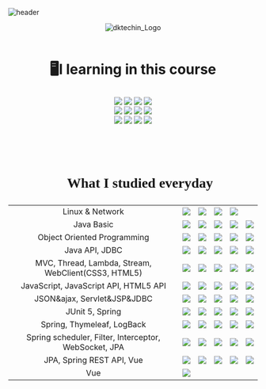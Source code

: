 ![header](https://capsule-render.vercel.app/api?type=soft&color=FEE500&height=150&section=header&text=Based%20on%20MSA%20Full%20Stack%20Developer-nl-Training%20Course%20with&fontSize=40)

<div align="center">

![dktechin_Logo](https://user-images.githubusercontent.com/110361222/227942032-e1ed4203-b0ec-4dbc-a70f-59a1528e0696.jpg)
<br /><br />

</div>

# <p align="center">🖥️I learning in this course</p>

<div align= "center"> 
<img src="https://img.shields.io/badge/Java-007396?style=for-the-badge&logo=OpenJDK&logoColor=white"/> 
<img src="https://img.shields.io/badge/Spring-6DB33F?style=for-the-badge&logo=Spring&logoColor=white">
<img src="https://img.shields.io/badge/javascript-F7DF1E?style=for-the-badge&logo=javascript&logoColor=black">
<img src="https://img.shields.io/badge/IntelliJ IDEA-000000?style=for-the-badge&logo=IntelliJIDEA&logoColor=white">
<br />
<img src="https://img.shields.io/badge/MySQL-4479A1?style=for-the-badge&logo=MySQL&logoColor=white">
<img src="https://img.shields.io/badge/MongoDB-47A248?style=for-the-badge&logo=MongoDB&logoColor=white">
<img src="https://img.shields.io/badge/linux-FCC624?style=for-the-badge&logo=linux&logoColor=white"> 
<img src="https://img.shields.io/badge/github-181717?style=for-the-badge&logo=github&logoColor=white">
<br />
<img src="https://img.shields.io/badge/css3-1572B6?style=for-the-badge&logo=css3&logoColor=white">
<img src="https://img.shields.io/badge/node.js-339933?style=for-the-badge&logo=Node.js&logoColor=white">
<img src="https://img.shields.io/badge/vue.js-4FC08D?style=for-the-badge&logo=vue.js&logoColor=white">  
<img src="https://img.shields.io/badge/html5-E34F26?style=for-the-badge&logo=html5&logoColor=white">
<br />

# <br /><P style= "font-family:NanumSqyare;"  align= "center">📄 What I studied everyday</P>

|                                                       |                                                                                                                                                                       |                                                                                                                                                                       |                                                                                                                                                                       |                                                                                                                                                                       |                                                                                                                                                                       |
| :---------------------------------------------------: | :-------------------------------------------------------------------------------------------------------------------------------------------------------------------: | :-------------------------------------------------------------------------------------------------------------------------------------------------------------------: | :-------------------------------------------------------------------------------------------------------------------------------------------------------------------: | :-------------------------------------------------------------------------------------------------------------------------------------------------------------------: | :-------------------------------------------------------------------------------------------------------------------------------------------------------------------: |
|                    Linux & Network                    | <a href="https://github.com/siiniii/kosa/blob/main/notes.md/230227.md" target="_blank"><img src="https://img.shields.io/badge/day01-F9D4D6?style=for-the-badge"/></a> | <a href="https://github.com/siiniii/kosa/blob/main/notes.md/230228.md" target="_blank"><img src="https://img.shields.io/badge/day02-F7B22E?style=for-the-badge"/></a> | <a href="https://github.com/siiniii/kosa/blob/main/notes.md/230302.md" target="_blank"><img src="https://img.shields.io/badge/day03-FEDC13?style=for-the-badge"/></a> | <a href="https://github.com/siiniii/kosa/blob/main/notes.md/230303.md" target="_blank"><img src="https://img.shields.io/badge/day04-2DA54A?style=for-the-badge"/></a> |                                                                                                                                                                       |
|                      Java Basic                       | <a href="https://github.com/siiniii/kosa/blob/main/notes.md/230306.md" target="_blank"><img src="https://img.shields.io/badge/day05-F9D4D6?style=for-the-badge"/></a> | <a href="https://github.com/siiniii/kosa/blob/main/notes.md/230307.md" target="_blank"><img src="https://img.shields.io/badge/day06-F7B22E?style=for-the-badge"/></a> | <a href="https://github.com/siiniii/kosa/blob/main/notes.md/230308.md" target="_blank"><img src="https://img.shields.io/badge/day07-FEDC13?style=for-the-badge"/></a> | <a href="https://github.com/siiniii/kosa/blob/main/notes.md/230309.md" target="_blank"><img src="https://img.shields.io/badge/day08-2DA54A?style=for-the-badge"/></a> | <a href="https://github.com/siiniii/kosa/blob/main/notes.md/230310.md" target="_blank"><img src="https://img.shields.io/badge/day09-7C9CBE?style=for-the-badge"/></a> |
|              Object Oriented Programming              | <a href="https://github.com/siiniii/kosa/blob/main/notes.md/230313.md" target="_blank"><img src="https://img.shields.io/badge/day10-F9D4D6?style=for-the-badge"/></a> | <a href="https://github.com/siiniii/kosa/blob/main/notes.md/230314.md" target="_blank"><img src="https://img.shields.io/badge/day11-F7B22E?style=for-the-badge"/></a> | <a href="https://github.com/siiniii/kosa/blob/main/notes.md/230315.md" target="_blank"><img src="https://img.shields.io/badge/day12-FEDC13?style=for-the-badge"/></a> | <a href="https://github.com/siiniii/kosa/blob/main/notes.md/230316.md" target="_blank"><img src="https://img.shields.io/badge/day13-2DA54A?style=for-the-badge"/></a> | <a href="https://github.com/siiniii/kosa/blob/main/notes.md/230317.md" target="_blank"><img src="https://img.shields.io/badge/day14-7C9CBE?style=for-the-badge"/></a> |
|                    Java API, JDBC                     | <a href="https://github.com/siiniii/kosa/blob/main/notes.md/230320.md" target="_blank"><img src="https://img.shields.io/badge/day15-F9D4D6?style=for-the-badge"/></a> | <a href="https://github.com/siiniii/kosa/blob/main/notes.md/230321.md" target="_blank"><img src="https://img.shields.io/badge/day16-F7B22E?style=for-the-badge"/></a> | <a href="https://github.com/siiniii/kosa/blob/main/notes.md/230322.md" target="_blank"><img src="https://img.shields.io/badge/day17-FEDC13?style=for-the-badge"/></a> | <a href="https://github.com/siiniii/kosa/blob/main/notes.md/230323.md" target="_blank"><img src="https://img.shields.io/badge/day18-2DA54A?style=for-the-badge"/></a> | <a href="https://github.com/siiniii/kosa/blob/main/notes.md/230324.md" target="_blank"><img src="https://img.shields.io/badge/day19-7C9CBE?style=for-the-badge"/></a> |
|  MVC, Thread, Lambda, Stream, WebClient(CSS3, HTML5)  | <a href="https://github.com/siiniii/kosa/blob/main/notes.md/230327.md" target="_blank"><img src="https://img.shields.io/badge/day20-F9D4D6?style=for-the-badge"/></a> | <a href="https://github.com/siiniii/kosa/blob/main/notes.md/230328.md" target="_blank"><img src="https://img.shields.io/badge/day21-F7B22E?style=for-the-badge"/></a> | <a href="https://github.com/siiniii/kosa/blob/main/notes.md/230329.md" target="_blank"><img src="https://img.shields.io/badge/day22-FEDC13?style=for-the-badge"/></a> | <a href="https://github.com/siiniii/kosa/blob/main/notes.md/230330.md" target="_blank"><img src="https://img.shields.io/badge/day23-2DA54A?style=for-the-badge"/></a> | <a href="https://github.com/siiniii/kosa/blob/main/notes.md/230331.md" target="_blank"><img src="https://img.shields.io/badge/day24-7C9CBE?style=for-the-badge"/></a> |
|         JavaScript, JavaScript API, HTML5 API         | <a href="https://github.com/siiniii/kosa/blob/main/notes.md/230403.md" target="_blank"><img src="https://img.shields.io/badge/day25-F9D4D6?style=for-the-badge"/></a> | <a href="https://github.com/siiniii/kosa/blob/main/notes.md/230404.md" target="_blank"><img src="https://img.shields.io/badge/day26-F7B22E?style=for-the-badge"/></a> | <a href="https://github.com/siiniii/kosa/blob/main/notes.md/230405.md" target="_blank"><img src="https://img.shields.io/badge/day27-FEDC13?style=for-the-badge"/></a> | <a href="https://github.com/siiniii/kosa/blob/main/notes.md/230406.md" target="_blank"><img src="https://img.shields.io/badge/day28-2DA54A?style=for-the-badge"/></a> | <a href="https://github.com/siiniii/kosa/blob/main/notes.md/230407.md" target="_blank"><img src="https://img.shields.io/badge/day29-7C9CBE?style=for-the-badge"/></a> |
|              JSON&ajax, Servlet&JSP&JDBC              | <a href="https://github.com/siiniii/kosa/blob/main/notes.md/230410.md" target="_blank"><img src="https://img.shields.io/badge/day30-F9D4D6?style=for-the-badge"/></a> | <a href="https://github.com/siiniii/kosa/blob/main/notes.md/230411.md" target="_blank"><img src="https://img.shields.io/badge/day31-F7B22E?style=for-the-badge"/></a> | <a href="https://github.com/siiniii/kosa/blob/main/notes.md/230412.md" target="_blank"><img src="https://img.shields.io/badge/day32-FEDC13?style=for-the-badge"/></a> | <a href="https://github.com/siiniii/kosa/blob/main/notes.md/230413.md" target="_blank"><img src="https://img.shields.io/badge/day33-2DA54A?style=for-the-badge"/></a> | <a href="https://github.com/siiniii/kosa/blob/main/notes.md/230417.md" target="_blank"><img src="https://img.shields.io/badge/day34-7C9CBE?style=for-the-badge"/></a> |
|                    JUnit 5, Spring                    | <a href="https://github.com/siiniii/kosa/blob/main/notes.md/230420.md" target="_blank"><img src="https://img.shields.io/badge/day35-F9D4D6?style=for-the-badge"/></a> | <a href="https://github.com/siiniii/kosa/blob/main/notes.md/230420.md" target="_blank"><img src="https://img.shields.io/badge/day36-F7B22E?style=for-the-badge"/></a> | <a href="https://github.com/siiniii/kosa/blob/main/notes.md/230421.md" target="_blank"><img src="https://img.shields.io/badge/day37-FEDC13?style=for-the-badge"/></a> | <a href="https://github.com/siiniii/kosa/blob/main/notes.md/230424.md" target="_blank"><img src="https://img.shields.io/badge/day38-2DA54A?style=for-the-badge"/></a> | <a href="https://github.com/siiniii/kosa/blob/main/notes.md/230425.md" target="_blank"><img src="https://img.shields.io/badge/day39-7C9CBE?style=for-the-badge"/></a> |
|              Spring, Thymeleaf, LogBack               | <a href="https://github.com/siiniii/kosa/blob/main/notes.md/230426.md" target="_blank"><img src="https://img.shields.io/badge/day40-F9D4D6?style=for-the-badge"/></a> | <a href="https://github.com/siiniii/kosa/blob/main/notes.md/230427.md" target="_blank"><img src="https://img.shields.io/badge/day41-F7B22E?style=for-the-badge"/></a> | <a href="https://github.com/siiniii/kosa/blob/main/notes.md/230428.md" target="_blank"><img src="https://img.shields.io/badge/day42-FEDC13?style=for-the-badge"/></a> | <a href="https://github.com/siiniii/kosa/blob/main/notes.md/230501.md" target="_blank"><img src="https://img.shields.io/badge/day43-2DA54A?style=for-the-badge"/></a> | <a href="https://github.com/siiniii/kosa/blob/main/notes.md/230510.md" target="_blank"><img src="https://img.shields.io/badge/day49-7C9CBE?style=for-the-badge"/></a> |
| Spring scheduler, Filter, Interceptor, WebSocket, JPA | <a href="https://github.com/siiniii/kosa/blob/main/notes.md/230511.md" target="_blank"><img src="https://img.shields.io/badge/day50-F9D4D6?style=for-the-badge"/></a> | <a href="https://github.com/siiniii/kosa/blob/main/notes.md/230512.md" target="_blank"><img src="https://img.shields.io/badge/day51-F7B22E?style=for-the-badge"/></a> | <a href="https://github.com/siiniii/kosa/blob/main/notes.md/230515.md" target="_blank"><img src="https://img.shields.io/badge/day52-FEDC13?style=for-the-badge"/></a> | <a href="https://github.com/siiniii/kosa/blob/main/notes.md/230516.md" target="_blank"><img src="https://img.shields.io/badge/day53-2DA54A?style=for-the-badge"/></a> | <a href="https://github.com/siiniii/kosa/blob/main/notes.md/230517.md" target="_blank"><img src="https://img.shields.io/badge/day54-7C9CBE?style=for-the-badge"/></a> |
|               JPA, Spring REST API, Vue               | <a href="https://github.com/siiniii/kosa/blob/main/notes.md/230518.md" target="_blank"><img src="https://img.shields.io/badge/day55-F9D4D6?style=for-the-badge"/></a> | <a href="https://github.com/siiniii/kosa/blob/main/notes.md/230519.md" target="_blank"><img src="https://img.shields.io/badge/day56-F7B22E?style=for-the-badge"/></a> | <a href="https://github.com/siiniii/kosa/blob/main/notes.md/230520.md" target="_blank"><img src="https://img.shields.io/badge/day57-FEDC13?style=for-the-badge"/></a> | <a href="https://github.com/siiniii/kosa/blob/main/notes.md/230522.md" target="_blank"><img src="https://img.shields.io/badge/day58-2DA54A?style=for-the-badge"/></a> | <a href="https://github.com/siiniii/kosa/blob/main/notes.md/230523.md" target="_blank"><img src="https://img.shields.io/badge/day59-7C9CBE?style=for-the-badge"/></a> |
|                          Vue                          | <a href="https://github.com/siiniii/kosa/blob/main/notes.md/230524.md" target="_blank"><img src="https://img.shields.io/badge/day60-F9D4D6?style=for-the-badge"/></a> |

<!--  <a href="https://github.com/siiniii/kosa/blob/main/notes.md/230519.md" target="_blank"><img src="https://img.shields.io/badge/day56-F7B22E?style=for-the-badge"/></a> | <a href="https://github.com/siiniii/kosa/blob/main/notes.md/230520.md" target="_blank"><img src="https://img.shields.io/badge/day57-FEDC13?style=for-the-badge"/></a> | <a href="https://github.com/siiniii/kosa/blob/main/notes.md/230522.md" target="_blank"><img src="https://img.shields.io/badge/day58-2DA54A?style=for-the-badge"/></a> | <a href="https://github.com/siiniii/kosa/blob/main/notes.md/230523.md" target="_blank"><img src="https://img.shields.io/badge/day59-7C9CBE?style=for-the-badge"/></a> |
  -->

<!--
# <br /><P style= "font-family:NanumSqyare;"  align= "center">📄 My Exercise</P>
|||||||
|:---:|:---:|:---:|:---:|:---:|:---:|
|Linux & Network |<a href="https://github.com/siiniii/kosa/blob/main/notes.md/230227.md" target="_blank"><img src="https://img.shields.io/badge/day01-F9D4D6?style=for-the-badge"/></a>|<a href="https://github.com/siiniii/kosa/blob/main/notes.md/230228.md" target="_blank"><img src="https://img.shields.io/badge/day02-F7B22E?style=for-the-badge"/></a>|<a href="https://github.com/siiniii/kosa/blob/main/notes.md/230302.md" target="_blank"><img src="https://img.shields.io/badge/day03-FEDC13?style=for-the-badge"/></a>|<a href="https://github.com/siiniii/kosa/blob/main/notes.md/230303.md" target="_blank"><img src="https://img.shields.io/badge/day04-2DA54A?style=for-the-badge"/></a>||
|Java Basic |<a href="https://github.com/siiniii/dk_techin/tree/main/workspace/eclipse/javaedu/src/day001/ex" target="_blank"><img src="https://img.shields.io/badge/day05-F9D4D6?style=for-the-badge"/></a>|<a href="https://github.com/siiniii/dk_techin/tree/main/workspace/eclipse/javaedu/src/day002/ex" target="_blank"><img src="https://img.shields.io/badge/day06-F7B22E?style=for-the-badge"/></a>|<a href="https://github.com/siiniii/dk_techin/tree/main/workspace/eclipse/javaedu/src/day003/ex" target="_blank"><img src="https://img.shields.io/badge/day07-FEDC13?style=for-the-badge"/></a>|

<a href="https://github.com/siiniii/kosa/blob/main/notes.md/230309.md" target="_blank"><img src="https://img.shields.io/badge/day08-2DA54A?style=for-the-badge"/></a>|<a href="https://github.com/siiniii/kosa/blob/main/notes.md/230310.md" target="_blank"><img src="https://img.shields.io/badge/day09-7C9CBE?style=for-the-badge"/></a>|
|Object Oriented Programming |<a href="https://github.com/siiniii/kosa/blob/main/notes.md/230313.md" target="_blank"><img src="https://img.shields.io/badge/day10-F9D4D6?style=for-the-badge"/></a>|<a href="https://github.com/siiniii/kosa/blob/main/notes.md/230314.md" target="_blank"><img src="https://img.shields.io/badge/day11-F7B22E?style=for-the-badge"/></a>|<a href="https://github.com/siiniii/kosa/blob/main/notes.md/230315.md" target="_blank"><img src="https://img.shields.io/badge/day12-FEDC13?style=for-the-badge"/></a>|<a href="https://github.com/siiniii/kosa/blob/main/notes.md/230316.md" target="_blank"><img src="https://img.shields.io/badge/day13-2DA54A?style=for-the-badge"/></a>|<a href="https://github.com/siiniii/kosa/blob/main/notes.md/230317.md" target="_blank"><img src="https://img.shields.io/badge/day14-7C9CBE?style=for-the-badge"/></a>|
|Java API, JDBC |<a href="https://github.com/siiniii/kosa/blob/main/notes.md/230320.md" target="_blank"><img src="https://img.shields.io/badge/day15-F9D4D6?style=for-the-badge"/></a>|<a href="https://github.com/siiniii/kosa/blob/main/notes.md/230321.md" target="_blank"><img src="https://img.shields.io/badge/day16-F7B22E?style=for-the-badge"/></a>|<a href="https://github.com/siiniii/kosa/blob/main/notes.md/230322.md" target="_blank"><img src="https://img.shields.io/badge/day17-FEDC13?style=for-the-badge"/></a>|<a href="https://github.com/siiniii/kosa/blob/main/notes.md/230323.md" target="_blank"><img src="https://img.shields.io/badge/day18-2DA54A?style=for-the-badge"/></a>|<a href="https://github.com/siiniii/kosa/blob/main/notes.md/230324.md" target="_blank"><img src="https://img.shields.io/badge/day19-7C9CBE?style=for-the-badge"/></a>|
|MVC, Thread, Lambda, Stream, WebClient(CSS3, HTML5) |<a href="https://github.com/siiniii/kosa/blob/main/notes.md/230327.md" target="_blank"><img src="https://img.shields.io/badge/day20-F9D4D6?style=for-the-badge"/></a>|<a href="https://github.com/siiniii/kosa/blob/main/notes.md/230328.md" target="_blank"><img src="https://img.shields.io/badge/day21-F7B22E?style=for-the-badge"/></a>|<a href="https://github.com/siiniii/kosa/blob/main/notes.md/230329.md" target="_blank"><img src="https://img.shields.io/badge/day22-FEDC13?style=for-the-badge"/></a>|<a href="https://github.com/siiniii/kosa/blob/main/notes.md/230330.md" target="_blank"><img src="https://img.shields.io/badge/day23-2DA54A?style=for-the-badge"/></a>|<a href="https://github.com/siiniii/kosa/blob/main/notes.md/230331.md" target="_blank"><img src="https://img.shields.io/badge/day24-7C9CBE?style=for-the-badge"/></a>|
|JavaScript, JavaScript API, HTML5 API |<a href="https://github.com/siiniii/kosa/blob/main/notes.md/230403.md" target="_blank"><img src="https://img.shields.io/badge/day25-F9D4D6?style=for-the-badge"/></a>|<a href="https://github.com/siiniii/kosa/blob/main/notes.md/230404.md" target="_blank"><img src="https://img.shields.io/badge/day26-F7B22E?style=for-the-badge"/></a>|<a href="https://github.com/siiniii/kosa/blob/main/notes.md/230405.md" target="_blank"><img src="https://img.shields.io/badge/day27-FEDC13?style=for-the-badge"/></a>|<a href="https://github.com/siiniii/kosa/blob/main/notes.md/230406.md" target="_blank"><img src="https://img.shields.io/badge/day28-2DA54A?style=for-the-badge"/></a>|<a href="https://github.com/siiniii/kosa/blob/main/notes.md/230407.md" target="_blank"><img src="https://img.shields.io/badge/day29-7C9CBE?style=for-the-badge"/></a>|
|JSON&ajax, Servlet&JSP&JDBC |<a href="https://github.com/siiniii/kosa/blob/main/notes.md/230410.md" target="_blank"><img src="https://img.shields.io/badge/day30-F9D4D6?style=for-the-badge"/></a>|<a href="https://github.com/siiniii/kosa/blob/main/notes.md/230411.md" target="_blank"><img src="https://img.shields.io/badge/day31-F7B22E?style=for-the-badge"/></a>|<a href="https://github.com/siiniii/kosa/blob/main/notes.md/230412.md" target="_blank"><img src="https://img.shields.io/badge/day32-FEDC13?style=for-the-badge"/></a>|<a href="https://github.com/siiniii/kosa/blob/main/notes.md/230413.md" target="_blank"><img src="https://img.shields.io/badge/day33-2DA54A?style=for-the-badge"/></a>|<a href="https://github.com/siiniii/kosa/blob/main/notes.md/230414.md" target="_blank"><img src="https://img.shields.io/badge/day34-7C9CBE?style=for-the-badge"/></a>|
|JUnit 5, Spring |<a href="https://github.com/siiniii/kosa/blob/main/notes.md/230417.md" target="_blank"><img src="https://img.shields.io/badge/day35-F9D4D6?style=for-the-badge"/></a>|
<!-- <a href="https://github.com/siiniii/kosa/blob/main/notes.md/230411.md" target="_blank"><img src="https://img.shields.io/badge/day31-F7B22E?style=for-the-badge"/></a>|<a href="https://github.com/siiniii/kosa/blob/main/notes.md/230412.md" target="_blank"><img src="https://img.shields.io/badge/day32-FEDC13?style=for-the-badge"/></a>|<a href="https://github.com/siiniii/kosa/blob/main/notes.md/230413.md" target="_blank"><img src="https://img.shields.io/badge/day33-2DA54A?style=for-the-badge"/></a>|<a href="https://github.com/siiniii/kosa/blob/main/notes.md/230414.md" target="_blank"><img src="https://img.shields.io/badge/day34-7C9CBE?style=for-the-badge"/></a>| --!>

